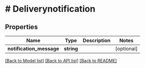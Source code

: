 # # Deliverynotification

## Properties

Name | Type | Description | Notes
------------ | ------------- | ------------- | -------------
**notification_message** | **string** |  | [optional]

[[Back to Model list]](../../README.md#models) [[Back to API list]](../../README.md#endpoints) [[Back to README]](../../README.md)
